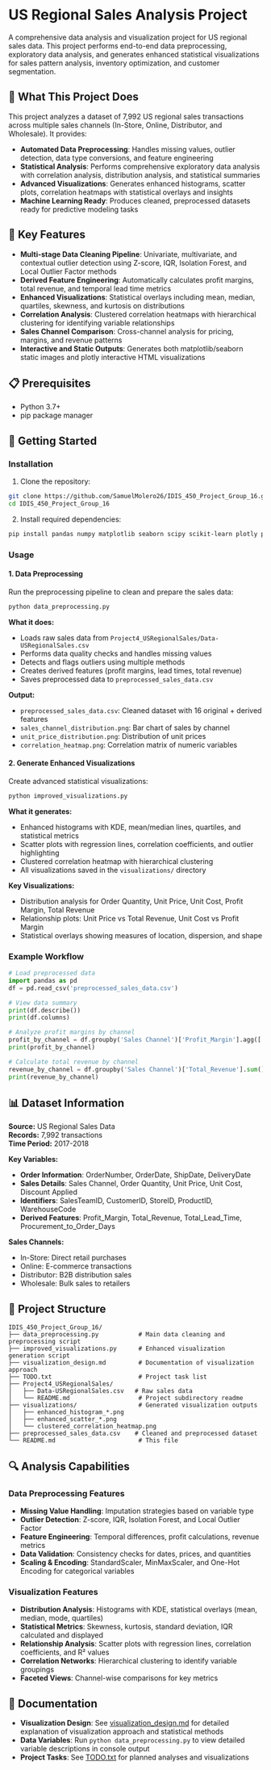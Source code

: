 # US Regional Sales Analysis Project

A comprehensive data analysis and visualization project for US regional sales data. This project performs end-to-end data preprocessing, exploratory data analysis, and generates enhanced statistical visualizations for sales pattern analysis, inventory optimization, and customer segmentation.

## 🎯 What This Project Does

This project analyzes a dataset of 7,992 US regional sales transactions across multiple sales channels (In-Store, Online, Distributor, and Wholesale). It provides:

- **Automated Data Preprocessing**: Handles missing values, outlier detection, data type conversions, and feature engineering
- **Statistical Analysis**: Performs comprehensive exploratory data analysis with correlation analysis, distribution analysis, and statistical summaries
- **Advanced Visualizations**: Generates enhanced histograms, scatter plots, correlation heatmaps with statistical overlays and insights
- **Machine Learning Ready**: Produces cleaned, preprocessed datasets ready for predictive modeling tasks

## 🌟 Key Features

- **Multi-stage Data Cleaning Pipeline**: Univariate, multivariate, and contextual outlier detection using Z-score, IQR, Isolation Forest, and Local Outlier Factor methods
- **Derived Feature Engineering**: Automatically calculates profit margins, total revenue, and temporal lead time metrics
- **Enhanced Visualizations**: Statistical overlays including mean, median, quartiles, skewness, and kurtosis on distributions
- **Correlation Analysis**: Clustered correlation heatmaps with hierarchical clustering for identifying variable relationships
- **Sales Channel Comparison**: Cross-channel analysis for pricing, margins, and revenue patterns
- **Interactive and Static Outputs**: Generates both matplotlib/seaborn static images and plotly interactive HTML visualizations

## 📋 Prerequisites

- Python 3.7+
- pip package manager

## 🚀 Getting Started

### Installation

1. Clone the repository:
```bash
git clone https://github.com/SamuelMolero26/IDIS_450_Project_Group_16.git
cd IDIS_450_Project_Group_16
```

2. Install required dependencies:
```bash
pip install pandas numpy matplotlib seaborn scipy scikit-learn plotly pingouin
```

### Usage

#### 1. Data Preprocessing

Run the preprocessing pipeline to clean and prepare the sales data:

```bash
python data_preprocessing.py
```

**What it does:**
- Loads raw sales data from `Project4_USRegionalSales/Data-USRegionalSales.csv`
- Performs data quality checks and handles missing values
- Detects and flags outliers using multiple methods
- Creates derived features (profit margins, lead times, total revenue)
- Saves preprocessed data to `preprocessed_sales_data.csv`

**Output:**
- `preprocessed_sales_data.csv`: Cleaned dataset with 16 original + derived features
- `sales_channel_distribution.png`: Bar chart of sales by channel
- `unit_price_distribution.png`: Distribution of unit prices
- `correlation_heatmap.png`: Correlation matrix of numeric variables

#### 2. Generate Enhanced Visualizations

Create advanced statistical visualizations:

```bash
python improved_visualizations.py
```

**What it generates:**
- Enhanced histograms with KDE, mean/median lines, quartiles, and statistical metrics
- Scatter plots with regression lines, correlation coefficients, and outlier highlighting
- Clustered correlation heatmap with hierarchical clustering
- All visualizations saved in the `visualizations/` directory

**Key Visualizations:**
- Distribution analysis for Order Quantity, Unit Price, Unit Cost, Profit Margin, Total Revenue
- Relationship plots: Unit Price vs Total Revenue, Unit Cost vs Profit Margin
- Statistical overlays showing measures of location, dispersion, and shape

### Example Workflow

```python
# Load preprocessed data
import pandas as pd
df = pd.read_csv('preprocessed_sales_data.csv')

# View data summary
print(df.describe())
print(df.columns)

# Analyze profit margins by channel
profit_by_channel = df.groupby('Sales Channel')['Profit_Margin'].agg(['mean', 'median', 'std'])
print(profit_by_channel)

# Calculate total revenue by channel
revenue_by_channel = df.groupby('Sales Channel')['Total_Revenue'].sum()
print(revenue_by_channel)
```

## 📊 Dataset Information

**Source:** US Regional Sales Data  
**Records:** 7,992 transactions  
**Time Period:** 2017-2018  

**Key Variables:**
- **Order Information**: OrderNumber, OrderDate, ShipDate, DeliveryDate
- **Sales Details**: Sales Channel, Order Quantity, Unit Price, Unit Cost, Discount Applied
- **Identifiers**: SalesTeamID, CustomerID, StoreID, ProductID, WarehouseCode
- **Derived Features**: Profit_Margin, Total_Revenue, Total_Lead_Time, Procurement_to_Order_Days

**Sales Channels:**
- In-Store: Direct retail purchases
- Online: E-commerce transactions
- Distributor: B2B distribution sales
- Wholesale: Bulk sales to retailers

## 📁 Project Structure

```
IDIS_450_Project_Group_16/
├── data_preprocessing.py           # Main data cleaning and preprocessing script
├── improved_visualizations.py      # Enhanced visualization generation script
├── visualization_design.md         # Documentation of visualization approach
├── TODO.txt                        # Project task list
├── Project4_USRegionalSales/
│   ├── Data-USRegionalSales.csv   # Raw sales data
│   └── README.md                   # Project subdirectory readme
├── visualizations/                 # Generated visualization outputs
│   ├── enhanced_histogram_*.png
│   ├── enhanced_scatter_*.png
│   └── clustered_correlation_heatmap.png
├── preprocessed_sales_data.csv    # Cleaned and preprocessed dataset
└── README.md                       # This file
```

## 🔍 Analysis Capabilities

### Data Preprocessing Features
- **Missing Value Handling**: Imputation strategies based on variable type
- **Outlier Detection**: Z-score, IQR, Isolation Forest, and Local Outlier Factor
- **Feature Engineering**: Temporal differences, profit calculations, revenue metrics
- **Data Validation**: Consistency checks for dates, prices, and quantities
- **Scaling & Encoding**: StandardScaler, MinMaxScaler, and One-Hot Encoding for categorical variables

### Visualization Features
- **Distribution Analysis**: Histograms with KDE, statistical overlays (mean, median, mode, quartiles)
- **Statistical Metrics**: Skewness, kurtosis, standard deviation, IQR calculated and displayed
- **Relationship Analysis**: Scatter plots with regression lines, correlation coefficients, and R² values
- **Correlation Networks**: Hierarchical clustering to identify variable groupings
- **Faceted Views**: Channel-wise comparisons for key metrics

## 📖 Documentation

- **Visualization Design**: See [visualization_design.md](visualization_design.md) for detailed explanation of visualization approach and statistical methods
- **Data Variables**: Run `python data_preprocessing.py` to view detailed variable descriptions in console output
- **Project Tasks**: See [TODO.txt](TODO.txt) for planned analyses and visualizations

